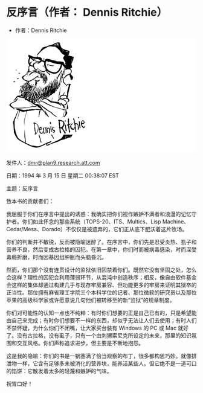 # 反序言（作者： Dennis Ritchie）

- 作者：Dennis Ritchie

![](.gitbook/assets/dannisi.png)

发件人：[dmr@plan9.research.att.com](mailto:dmr@plan9.research.att.com)

日期：1994 年 3 月 15 日 星期二 00:38:07 EST

主题：反序言

致本书的贡献者们：

我屈服于你们在序言中提出的诱惑：我确实把你们视作嫉妒不满者和浪漫的记忆守护者。你们如此怀念的那些系统（TOPS-20、ITS、Multics、Lisp Machine、Cedar/Mesa、Dorado）不仅仅是被遗弃的，它们正从底下肥沃着这片牧场。

你们的判断并不敏锐，反而被隐喻迷醉了。在序言中，你们先是忍受炎热、虱子和营养不良，然后变成古拉格的囚犯。在第一章中，你们时而被病毒感染，时而深受毒瘾折磨，时而因基因组肿胀而头脑昏沉。

然而，你们那个没有连贯设计的监狱依旧囚禁着你们。既然它没有坚固之处，怎么会这样？理性的囚犯会利用薄弱环节，从混沌中创造秩序；相反，像自由软件基金会这样的集体却通过构建几乎与现存牢房兼容、但功能更多的牢房来证明其狱卒的正当性。那位拥有麻省理工学院三个本科学位的记者、那位微软的研究员以及那位苹果的高级科学家或许愿意说几句他们被转移至的新“监狱”的规章制度。

你们对可能性的认知一点也不纯粹：有时你们想要的正是自己已有的，只是希望能由自己来完成；有时你们想要不一样的东西，却似乎无法让人们去使用；有时人们不禁怀疑，为什么你们不闭嘴，让大家买台装有 Windows 的 PC 或 Mac 就好了。没有古拉格，没有虱子，只有一个由刺猬索尼克所设定的未来，那里的知识氛围和交互风格。你们声称追求进步，但主要是不断地抱怨。

这是我的隐喻：你们的书是一锅塞满了恰当观察的布丁，很多都构思巧妙。就像排泄物一样，它含有足够多未被消化的营养块，能养活某些人。但它绝不是一道可口的馅饼：它散发着太多的轻蔑和嫉妒的气味。

祝胃口好！
